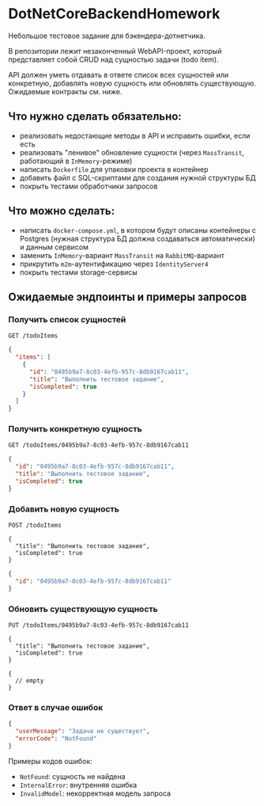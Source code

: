 # DotNetCoreBackendHomework

Небольшое тестовое задание для бэкендера-дотнетчика.

В репозитории лежит незаконченный WebAPI-проект, который представляет собой CRUD над сущностью задачи (todo item).

API должен уметь отдавать в ответе список всех сущностей или конкретную, добавлять новую сущность или обновлять существующую. Ожидаемые контракты см. ниже.

## Что нужно сделать обязательно:

- реализовать недостающие методы в API и исправить ошибки, если есть
- реализовать "ленивое" обновление сущности (через `MassTransit`, работающий в `InMemory`-режиме)
- написать `Dockerfile` для упаковки проекта в контейнер
- добавить файл с SQL-скриптами для создания нужной структуры БД
- покрыть тестами обработчики запросов

## Что можно сделать:

- написать `docker-compose.yml`, в котором будут описаны контейнеры с Postgres (нужная структура БД должна создаваться автоматически) и данным сервисом
- заменить `InMemory`-вариант `MassTransit` на `RabbitMQ`-вариант
- прикрутить `m2m`-аутентификацию через `IdentityServer4`
- покрыть тестами storage-сервисы

## Ожидаемые эндпоинты и примеры запросов

### Получить список сущностей

```
GET /todoItems
```

```json
{
  "items": [
    {
      "id": "0495b9a7-8c03-4efb-957c-8db9167cab11",
      "title": "Выполнить тестовое задание",
      "isCompleted": true
    }
  ]
}
```

### Получить конкретную сущность

```
GET /todoItems/0495b9a7-8c03-4efb-957c-8db9167cab11
```

```json
{
  "id": "0495b9a7-8c03-4efb-957c-8db9167cab11",
  "title": "Выполнить тестовое задание",
  "isCompleted": true
}
```

### Добавить новую сущность

```
POST /todoItems

{
  "title": "Выполнить тестовое задание",
  "isCompleted": true
}
```

```json
{
  "id": "0495b9a7-8c03-4efb-957c-8db9167cab11"
}
```

### Обновить существующую сущность

```
PUT /todoItems/0495b9a7-8c03-4efb-957c-8db9167cab11

{
  "title": "Выполнить тестовое задание",
  "isCompleted": true
}
```

```
{
  // empty
}
```

### Ответ в случае ошибок


```json
{
  "userMessage": "Задача не существует",
  "errorCode": "NotFound"
}
```

Примеры кодов ошибок:

- `NotFound`: сущность не найдена
- `InternalError`: внутренняя ошибка
- `InvalidModel`: некорректная модель запроса